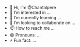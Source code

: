 - 👋 Hi, I’m @Chantalpere
- 👀 I’m interested in ...
- 🌱 I’m currently learning ...
- 💞️ I’m looking to collaborate on ...
- 📫 How to reach me ...
- 😄 Pronouns: ...
- ⚡ Fun fact: ...

<!---
Chantalpere/Chantalpere is a ✨ special ✨ repository because its `README.md` (this file) appears on your GitHub profile.
You can click the Preview link to take a look at your changes.
--->
